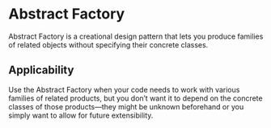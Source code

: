 # Abstract Factory
Abstract Factory is a creational design pattern that lets you
produce families of related objects without specifying their
concrete classes.

## Applicability
Use the Abstract Factory when your code needs to work with
various families of related products, but you don’t want it to
depend on the concrete classes of those products—they might
be unknown beforehand or you simply want to allow for future
extensibility.